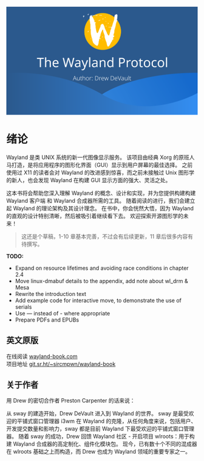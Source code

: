 ![banner](banner.png)

# 绪论

Wayland 是类 UNIX 系统的新一代图像显示服务。
该项目由经典 Xorg 的原班人马打造，是将应用程序的图形化界面（GUI）显示到用户屏幕的最佳选择。
之前使用过 X11 的读者会对 Wayland 的改进感到惊喜，而之前未接触过 Unix 图形学的新人，也会发现 Wayland 在构建 GUI 显示方面的强大、灵活之处。

这本书将会帮助您深入理解 Wayland 的概念、设计和实现，并为您提供构建构建 Wayland 客户端 和 Wayland 合成器所需的工具。
随着阅读的进行，我们会建立起 Wayland 的理论架构及其设计理念。
在书中，你会恍然大悟，因为 Wayland 的直观的设计特别清晰，然后被吸引着继续看下去。
欢迎探索开源图形学的未来！

> 这还是个草稿，1-10 章基本完善，不过会有后续更新，11 章后很多内容有待撰写。

**TODO:**

- Expand on resource lifetimes and avoiding race conditions in chapter 2.4
- Move linux-dmabuf details to the appendix, add note about wl_drm & Mesa
- Rewrite the introduction text
- Add example code for interactive move, to demonstrate the use of serials
- Use — instead of - where appropriate
- Prepare PDFs and EPUBs

## 英文原版

在线阅读 [wayland-book.com](https://wayland-book.com)  
项目地址 [git.sr.ht/~sircmpwn/wayland-book](https://git.sr.ht/~sircmpwn/wayland-book)

## 关于作者

用 Drew 的密切合作者 Preston Carpenter 的话来说：

从 sway 的建造开始，Drew DeVault 进入到 Wayland 的世界。
sway 是最受欢迎的平铺式窗口管理器 i3wm 在 Wayland 的克隆，从任何角度来说，包括用户、开发提交数量和影响力，sway 都是目前 Wayland 下最受欢迎的平铺式窗口管理器。
随着 sway 的成功，Drew 回馈 Wayland 社区 - 开启项目 wlroots：用于构建 Wayland 合成器的高定制化、组件化模块包。
现今，已有数十个不同的混成器在 wlroots 基础之上而构造，而 Drew 也成为 Wayland 领域的重要专家之一。
